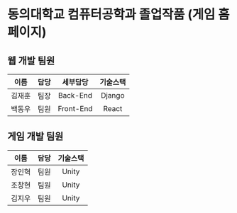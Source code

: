 # 동의대학교 컴퓨터공학과 졸업작품 (게임 홈페이지)
## 웹 개발 팀원
|  이름  | 담당 | 세부담당  | 기술스택 |
| :----: | :--: | :-------: | :------: |
| 김재훈 | 팀장 | Back-End  |  Django  |
| 백동우 | 팀원 | Front-End |  React   |
## 게임 개발 팀원
|  이름  | 담당 | 기술스택 |
| :----: | :--: |:------: |
| 장인혁 | 팀원 |  Unity  |
| 조창현 | 팀원 |  Unity  |
| 김지우 | 팀원 |  Unity  |

